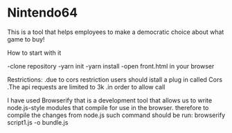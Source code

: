 # Nintendo64

This is a tool that helps employees to make a democratic choice about what game to buy!

How to start with it

-clone repository
-yarn init
-yarn install
-open front.html  in your browser


Restrictions:
.due to cors restriction users should istall a plug in called Cors
.The api requests are limited to 3k
.in order to allow call 

I have used Browserify that is a development tool that allows us to write node.js-style modules that compile for use in the browser.
therefore to compile the changes from node.js such command should be run:
browserify script1.js -o bundle.js
